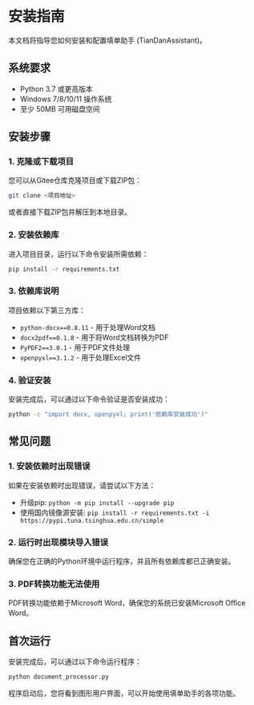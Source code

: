 # 安装指南

本文档将指导您如何安装和配置填单助手 (TianDanAssistant)。

## 系统要求

- Python 3.7 或更高版本
- Windows 7/8/10/11 操作系统
- 至少 50MB 可用磁盘空间

## 安装步骤

### 1. 克隆或下载项目

您可以从Gitee仓库克隆项目或下载ZIP包：

```bash
git clone <项目地址>
```

或者直接下载ZIP包并解压到本地目录。

### 2. 安装依赖库

进入项目目录，运行以下命令安装所需依赖：

```bash
pip install -r requirements.txt
```

### 3. 依赖库说明

项目依赖以下第三方库：

- `python-docx==0.8.11` - 用于处理Word文档
- `docx2pdf==0.1.8` - 用于将Word文档转换为PDF
- `PyPDF2==3.0.1` - 用于PDF文件处理
- `openpyxl==3.1.2` - 用于处理Excel文件

### 4. 验证安装

安装完成后，可以通过以下命令验证是否安装成功：

```bash
python -c "import docx, openpyxl; print('依赖库安装成功')"
```

## 常见问题

### 1. 安装依赖时出现错误

如果在安装依赖时出现错误，请尝试以下方法：

- 升级pip: `python -m pip install --upgrade pip`
- 使用国内镜像源安装: `pip install -r requirements.txt -i https://pypi.tuna.tsinghua.edu.cn/simple`

### 2. 运行时出现模块导入错误

确保您在正确的Python环境中运行程序，并且所有依赖库都已正确安装。

### 3. PDF转换功能无法使用

PDF转换功能依赖于Microsoft Word，确保您的系统已安装Microsoft Office Word。

## 首次运行

安装完成后，可以通过以下命令运行程序：

```bash
python document_processor.py
```

程序启动后，您将看到图形用户界面，可以开始使用填单助手的各项功能。